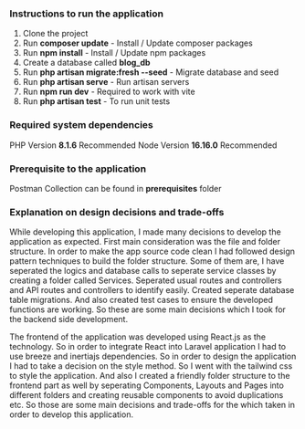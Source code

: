 ### Instructions to run the application

1. Clone the project
2. Run **composer update** - Install / Update composer packages
3. Run **npm install** - Install / Update npm packages
4. Create a database called **blog_db**
5. Run **php artisan migrate:fresh --seed** - Migrate database and seed
6. Run **php artisan serve** - Run artisan servers
7. Run **npm run dev** - Required to work with vite
8. Run **php artisan test** - To run unit tests

### Required system dependencies

PHP Version **8.1.6** Recommended
Node Version **16.16.0** Recommended


### Prerequisite to the application

Postman Collection can be found in **prerequisites** folder 

### Explanation on design decisions and trade-offs

While developing this application, I made many decisions to develop the application as expected. First main consideration was the file and folder structure. In order to make the app source code clean I had followed design pattern techniques to build the folder structure. Some of them are, I have seperated the logics and database calls to seperate service classes by creating a folder called Services. Seperated usual routes and controllers and API routes and controllers to identify easily. Created seperate database table migrations. And also created test cases to ensure the developed functions are working. So these are some main decisions which I took for the backend side development.

The frontend of the application was developed using React.js as the technology. So in order to integrate React into Laravel application I had to use breeze and inertiajs dependencies. So in order to design the application I had to take a decision on the style method. So I went with the tailwind css to style the application. And also I created a friendly folder structure to the frontend part as well by seperating Components, Layouts and Pages into different folders and creating reusable components to avoid duplications etc. So those are some main decisions and trade-offs for the which taken in order to develop this application.
